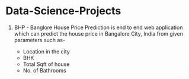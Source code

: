 # Data-Science-Projects
  1. BHP - Banglore House Price Prediction is end to end web application which can predict the house price in Bangalore City, India from given parameters such as-
    
     * Location in the city
     * BHK
     * Total Sqft of house
     * No. of Bathrooms
